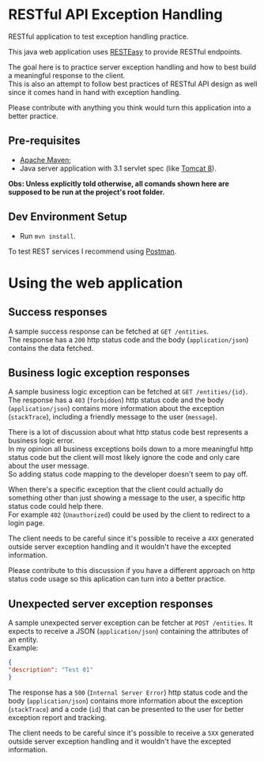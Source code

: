 # RESTful API Exception Handling

RESTful application to test exception handling practice.

This java web application uses [RESTEasy](http://resteasy.jboss.org/) to provide RESTful endpoints.

The goal here is to practice server exception handling and how to best build a meaningful response to the client.  
This is also an attempt to follow best practices of RESTful API design as well since it comes hand in hand with exception handling.

Please contribute with anything you think would turn this application into a better practice.

## Pre-requisites

* [Apache Maven](http://maven.apache.org/);
* Java server application with 3.1 servlet spec (like [Tomcat 8](http://tomcat.apache.org/)).

**Obs: Unless explicitly told otherwise, all comands shown here are supposed to be run at the project's root folder.**

## Dev Environment Setup

* Run `mvn install`.

To test REST services I recommend using [Postman](https://www.getpostman.com/).

# Using the web application

## Success responses

A sample success response can be fetched at `GET /entities`.  
The response has a `200` http status code and the body (`application/json`) contains the data fetched.

## Business logic exception responses

A sample business logic exception can be fetched at `GET /entities/{id}`.  
The response has a `403` (`forbidden`) http status code and the body (`application/json`) contains more information about the exception (`stackTrace`), including a friendly message to the user (`message`).

There is a lot of discussion about what http status code best represents a business logic error.  
In my opinion all business exceptions boils down to a more meaningful http status code but the client will most likely ignore the code and only care about the user message.  
So adding status code mapping to the developer doesn't seem to pay off.

When there's a specific exception that the client could actually do something other than just showing a message to the user, a specific http status code could help there.  
For example `402` (`Unauthorized`) could be used by the client to redirect to a login page.

The client needs to be careful since it's possible to receive a `4XX` generated outside server exception handling and it wouldn't have the excepted information.

Please contribute to this discussion if you have a different approach on http status code usage so this aplication can turn into a better practice.

## Unexpected server exception responses

A sample unexpected server exception can be fetcher at `POST /entities`. It expects to receive a JSON (`application/json`) containing the attributes of an entity.  
Example:  
```json
{
"description": "Test 01"
}
```

The response has a `500` (`Internal Server Error`) http status code and the body (`application/json`) contains more information about the exception (`stackTrace`) and a code (`id`) that can be presented to the user for better exception report and tracking.

The client needs to be careful since it's possible to receive a `5XX` generated outside server exception handling and it wouldn't have the excepted information.
